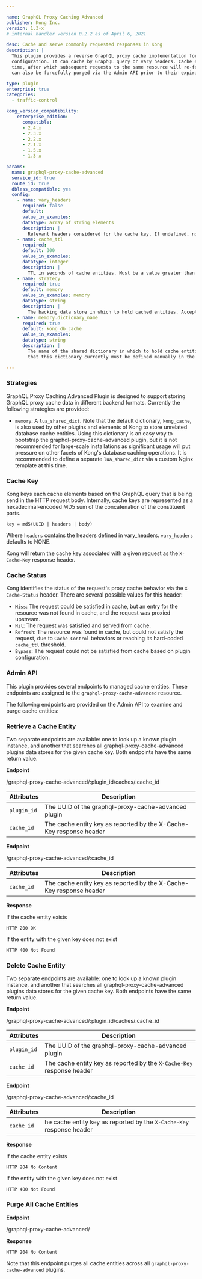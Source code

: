 ```yaml
---

name: GraphQL Proxy Caching Advanced
publisher: Kong Inc.
version: 1.3-x
# internal handler version 0.2.2 as of April 6, 2021

desc: Cache and serve commonly requested responses in Kong
description: |
  This plugin provides a reverse GraphQL proxy cache implementation for Kong. It caches response entities based on
  configuration. It can cache by GraphQL query or vary headers. Cache entities are stored for a configurable period of
  time, after which subsequent requests to the same resource will re-fetch and re-store the resource. Cache entities
  can also be forcefully purged via the Admin API prior to their expiration time.

type: plugin
enterprise: true
categories:
  - traffic-control

kong_version_compatibility:
    enterprise_edition:
      compatible:
      - 2.4.x
      - 2.3.x
      - 2.2.x
      - 2.1.x
      - 1.5.x
      - 1.3-x

params:
  name: graphql-proxy-cache-advanced
  service_id: true
  route_id: true
  dbless_compatible: yes
  config:
    - name: vary_headers
      required: false
      default:
      value_in_examples:
      datatype: array of string elements
      description: |
        Relevant headers considered for the cache key. If undefined, none of the headers are taken into consideration.
    - name: cache_ttl
      required:
      default: 300
      value_in_examples:
      datatype: integer
      description: |
        TTL in seconds of cache entities. Must be a value greater than 0.
    - name: strategy
      required: true
      default: memory
      value_in_examples: memory
      datatype: string
      description: |
        The backing data store in which to hold cached entities. Accepted value is `memory`.
    - name: memory.dictionary_name
      required: true
      default: kong_db_cache
      value_in_examples:
      datatype: string
      description: |
        The name of the shared dictionary in which to hold cache entities when the memory strategy is selected. Note
        that this dictionary currently must be defined manually in the Kong Nginx template.

---
```

### Strategies

GraphQL Proxy Caching Advanced Plugin  is designed to support storing GraphQL proxy cache data in different backend formats.
Currently the following strategies are provided:
- `memory`: A `lua_shared_dict`. Note that the default dictionary, `kong_cache`, is also used by other plugins and
elements of Kong to store unrelated database cache entities. Using this dictionary is an easy way to bootstrap the
graphql-proxy-cache-advanced plugin, but it is not recommended for large-scale installations as significant usage will put pressure
on other facets of Kong's database caching operations. It is recommended to define a separate `lua_shared_dict` via a
custom Nginx template at this time.

### Cache Key

Kong keys each cache elements based on the GraphQL query that is being send
in the HTTP request body. Internally, cache keys are represented as a
hexadecimal-encoded MD5 sum of the concatenation of the constituent parts.

```
key = md5(UUID | headers | body)
```

Where `headers` contains the headers defined in vary_headers. `vary_headers` defaults to NONE.

Kong will return the cache key associated with a given request as the
`X-Cache-Key` response header.


### Cache Status

Kong identifies the status of the request's proxy cache behavior via the `X-Cache-Status` header. There are several
possible values for this header:

* `Miss`: The request could be satisfied in cache, but an entry for the resource was not found in cache, and the request
was proxied upstream.
* `Hit`: The request was satisfied and served from cache.
* `Refresh`: The resource was found in cache, but could not satisfy the request, due to `Cache-Control` behaviors or
reaching its hard-coded `cache_ttl` threshold.
* `Bypass`: The request could not be satisfied from cache based on plugin configuration.

### Admin API

This plugin provides several endpoints to managed cache entities. These endpoints are assigned to the `graphql-proxy-cache-advanced`
resource.

The following endpoints are provided on the Admin API to examine and purge cache entities:

### Retrieve a Cache Entity

Two separate endpoints are available: one to look up a known plugin instance, and another that searches all
graphql-proxy-cache-advanced plugins data stores for the given cache key. Both endpoints have the same return value.

**Endpoint**

<div class="endpoint get">/graphql-proxy-cache-advanced/:plugin_id/caches/:cache_id</div>

| Attributes | Description
| -------------- | -------
|`plugin_id` | The UUID of the graphql-proxy-cache-advanced plugin
| `cache_id` | The cache entity key as reported by the X-Cache-Key response header

**Endpoint**

<div class="endpoint get">/graphql-proxy-cache-advanced/:cache_id</div>

| Attributes | Description
| -------------- | -------
|`cache_id` | The cache entity key as reported by the X-Cache-Key response header

**Response**

If the cache entity exists

```
HTTP 200 OK
```

If the entity with the given key does not exist

```
HTTP 400 Not Found
```

### Delete Cache Entity

Two separate endpoints are available: one to look up a known plugin instance, and another that searches all graphql-proxy-cache-advanced
plugins data stores for the given cache key. Both endpoints have the same return value.

**Endpoint**

<div class="endpoint delete">/graphql-proxy-cache-advanced/:plugin_id/caches/:cache_id</div>

| Attributes | Description
| -------------- | -------
|`plugin_id` | The UUID of the graphql-proxy-cache-advanced plugin
|`cache_id` | The cache entity key as reported by the `X-Cache-Key` response header

**Endpoint**

<div class="endpoint delete">/graphql-proxy-cache-advanced/:cache_id</div>

| Attributes | Description
| -------------- | -------
|`cache_id` | he cache entity key as reported by the `X-Cache-Key` response header

**Response**

If the cache entity exists

```
HTTP 204 No Content
```

If the entity with the given key does not exist

```
HTTP 400 Not Found
```

### Purge All Cache Entities
**Endpoint**

<div class="endpoint delete">/graphql-proxy-cache-advanced/</div>

**Response**

```
HTTP 204 No Content
```

Note that this endpoint purges all cache entities across all `graphql-proxy-cache-advanced` plugins.
